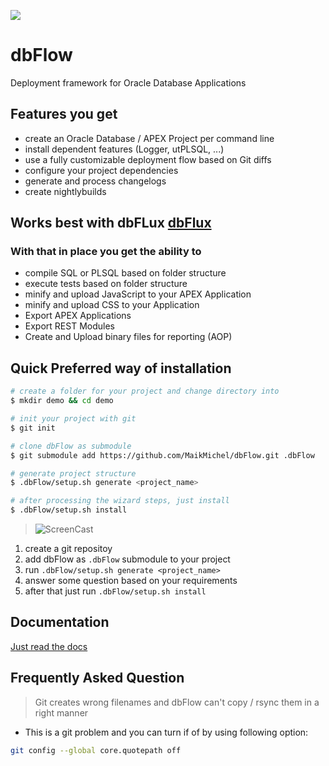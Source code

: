![](https://img.shields.io/badge/Oracle_Database-19c-blue.svg)


# dbFlow
Deployment framework for Oracle Database Applications


## Features you get

- create an Oracle Database / APEX Project per command line
- install dependent features (Logger, utPLSQL, ...)
- use a fully customizable deployment flow based on Git diffs
- configure your project dependencies
- generate and process changelogs
- create nightlybuilds


## Works best with dbFLux [dbFlux](https://marketplace.visualstudio.com/items?itemName=MaikMichel.dbflow)
### With that in place you get the ability to
- compile SQL or PLSQL based on folder structure
- execute tests based on folder structure
- minify and upload JavaScript to your APEX Application
- minify and upload CSS to your Application
- Export APEX Applications
- Export REST Modules
- Create and Upload binary files for reporting (AOP)


## Quick Preferred way of installation

```bash
# create a folder for your project and change directory into
$ mkdir demo && cd demo

# init your project with git
$ git init

# clone dbFlow as submodule
$ git submodule add https://github.com/MaikMichel/dbFlow.git .dbFlow

# generate project structure
$ .dbFlow/setup.sh generate <project_name>

# after processing the wizard steps, just install
$ .dbFlow/setup.sh install

```

> ![ScreenCast](doc/screen-rec-generate-project.gif)


1. create a git repositoy
2. add dbFlow as `.dbFlow` submodule to your project
3. run `.dbFlow/setup.sh generate <project_name>`
4. answer some question based on your requirements
5. after that just run `.dbFlow/setup.sh install`

## Documentation
  [Just read the docs](https://maikmichel.github.io/dbFlow/)
## Frequently Asked Question

> Git creates wrong filenames and dbFlow can't copy / rsync them in a right manner

- This is a git problem and you can turn if of by using following option:
```bash
git config --global core.quotepath off
```
